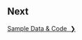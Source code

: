 ## Next

<a href="sample-data-and-code" title="Sample Data and Code" class="btn color-secondary-button">Sample Data & Code&nbsp;&nbsp;❯</a>
